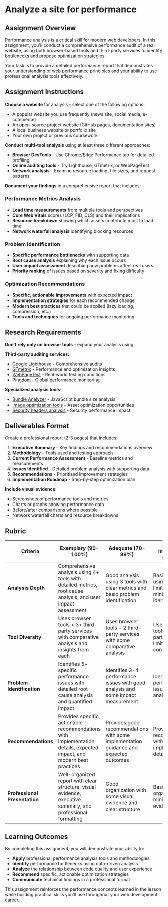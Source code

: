# Analyze a site for performance

## Assignment Overview

Performance analysis is a critical skill for modern web developers. In this assignment, you'll conduct a comprehensive performance audit of a real website, using both browser-based tools and third-party services to identify bottlenecks and propose optimization strategies.

Your task is to provide a detailed performance report that demonstrates your understanding of web performance principles and your ability to use professional analysis tools effectively.

## Assignment Instructions

**Choose a website** for analysis - select one of the following options:
- A popular website you use frequently (news site, social media, e-commerce)
- An open-source project website (GitHub pages, documentation sites)
- A local business website or portfolio site
- Your own project or previous coursework

**Conduct multi-tool analysis** using at least three different approaches:
- **Browser DevTools** - Use Chrome/Edge Performance tab for detailed profiling
- **Online auditing tools** - Try Lighthouse, GTmetrix, or WebPageTest
- **Network analysis** - Examine resource loading, file sizes, and request patterns

**Document your findings** in a comprehensive report that includes:

### Performance Metrics Analysis
- **Load time measurements** from multiple tools and perspectives
- **Core Web Vitals** scores (LCP, FID, CLS) and their implications
- **Resource breakdown** showing which assets contribute most to load time
- **Network waterfall analysis** identifying blocking resources

### Problem Identification
- **Specific performance bottlenecks** with supporting data
- **Root cause analysis** explaining why each issue occurs
- **User impact assessment** describing how problems affect real users
- **Priority ranking** of issues based on severity and fixing difficulty

### Optimization Recommendations
- **Specific, actionable improvements** with expected impact
- **Implementation strategies** for each recommended change
- **Modern best practices** that could be applied (lazy loading, compression, etc.)
- **Tools and techniques** for ongoing performance monitoring

## Research Requirements

**Don't rely only on browser tools** - expand your analysis using:

**Third-party auditing services:**
- [Google Lighthouse](https://developers.google.com/web/tools/lighthouse) - Comprehensive audits
- [GTmetrix](https://gtmetrix.com/) - Performance and optimization insights
- [WebPageTest](https://www.webpagetest.org/) - Real-world testing conditions
- [Pingdom](https://tools.pingdom.com/) - Global performance monitoring

**Specialized analysis tools:**
- [Bundle Analyzer](https://bundlephobia.com/) - JavaScript bundle size analysis
- [Image optimization tools](https://squoosh.app/) - Asset optimization opportunities
- [Security headers analysis](https://securityheaders.com/) - Security performance impact

## Deliverables Format

Create a professional report (2-3 pages) that includes:

1. **Executive Summary** - Key findings and recommendations overview
2. **Methodology** - Tools used and testing approach
3. **Current Performance Assessment** - Baseline metrics and measurements
4. **Issues Identified** - Detailed problem analysis with supporting data
5. **Recommendations** - Prioritized improvement strategies
6. **Implementation Roadmap** - Step-by-step optimization plan

**Include visual evidence:**
- Screenshots of performance tools and metrics
- Charts or graphs showing performance data
- Before/after comparisons where possible
- Network waterfall charts and resource breakdowns

## Rubric

| Criteria | Exemplary (90-100%) | Adequate (70-89%) | Needs Improvement (50-69%) |
| -------- | ------------------- | ----------------- | -------------------------- |
| **Analysis Depth** | Comprehensive analysis using 4+ tools with detailed metrics, root cause analysis, and user impact assessment | Good analysis using 3 tools with clear metrics and basic problem identification | Basic analysis using 2 tools with limited depth and minimal problem identification |
| **Tool Diversity** | Uses browser tools + 3+ third-party services with comparative analysis and insights from each | Uses browser tools + 2 third-party services with some comparative analysis | Uses browser tools + 1 third-party service with limited comparison |
| **Problem Identification** | Identifies 5+ specific performance issues with detailed root cause analysis and quantified impact | Identifies 3-4 performance issues with good analysis and some impact measurement | Identifies 1-2 performance issues with basic analysis |
| **Recommendations** | Provides specific, actionable recommendations with implementation details, expected impact, and modern best practices | Provides good recommendations with some implementation guidance and expected outcomes | Provides basic recommendations with limited implementation details |
| **Professional Presentation** | Well-organized report with clear structure, visual evidence, executive summary, and professional formatting | Good organization with some visual evidence and clear structure | Basic organization with minimal visual evidence |

## Learning Outcomes

By completing this assignment, you will demonstrate your ability to:
- **Apply** professional performance analysis tools and methodologies
- **Identify** performance bottlenecks using data-driven analysis
- **Analyze** the relationship between code quality and user experience
- **Recommend** specific, actionable optimization strategies
- **Communicate** technical findings in a professional format

This assignment reinforces the performance concepts learned in the lesson while building practical skills you'll use throughout your web development career.
